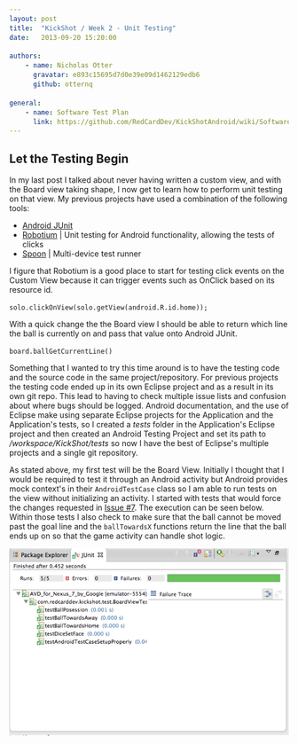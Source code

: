 ```yaml
---
layout: post
title:  "KickShot / Week 2 - Unit Testing"
date:   2013-09-20 15:20:00

authors:
    - name: Nicholas Otter
      gravatar: e893c15695d7d0e39e09d1462129edb6
      github: otternq

general:
    - name: Software Test Plan
      link: https://github.com/RedCardDev/KickShotAndroid/wiki/Software-Test-Plan
---
```


Let the Testing Begin
----------

In my last post I talked about never having written a custom view, and with the Board view taking shape, I now get to learn how to perform unit testing on that view. My previous projects have used a combination of the following tools:

- [Android JUnit](http://developer.android.com/tools/testing/testing_android.html)
- [Robotium](https://code.google.com/p/robotium/) | Unit testing for Android functionality, allowing the tests of clicks
- [Spoon](http://square.github.io/spoon/) | Multi-device test runner

I figure that Robotium is a good place to start for testing click events on the Custom View because it can trigger events such as OnClick based on its resource id.

`solo.clickOnView(solo.getView(android.R.id.home));`

With a quick change the the Board view I should be able to return which line the ball is currently on and pass that value onto Android JUnit.

`board.ballGetCurrentLine()`

Something that I wanted to try this time around is to have the testing code and the source code in the same project/repository. For previous projects the testing code ended up in its own Eclipse project and as a result in its own git repo. This lead to having to check multiple issue lists and confusion about where bugs should be logged. Android documentation, and the use of Eclipse make using separate Eclipse projects for the Application and the Application's tests, so I created a _tests_ folder in the Application's Eclipse project and then created an Android Testing Project and set its path to _/workspace/KickShot/tests_ so now I have the best of Eclipse's multiple projects and a single git repository.

As stated above, my first test will be the Board View. Initially I thought that I would be required to test it through an Android activity but Android provides mock context's in their `AndroidTestCase` class so I am able to run tests on the view without initializing an activity. I started with tests that would force the changes requested in [Issue #7](https://github.com/RedCardDev/KickShotAndroid/issues/7). The execution can be seen below. Within those tests I also check to make sure that the ball cannot be moved past the goal line and the `ballTowardsX` functions return the line that the ball ends up on so that the game activity can handle shot logic.

![Test Execution][1]


[1]: /images/screenshots/Screenshot_2013-09-20-ball-tests.png "Ball Tests"

